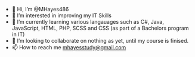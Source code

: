 - 👋 Hi, I’m @MHayes486
- 👀 I’m interested in improving my IT Skills
- 🌱 I’m currently learning various langauages such as C#, Java, JavaScript, HTML, PHP, SCSS and CSS (as part of a Bachelors program in IT)
- 💞️ I’m looking to collaborate on nothing as yet, until my course is finised.
- 📫 How to reach me mhayesstudy@gmail.com

<!---
MHayes486/MHayes486 is a ✨ special ✨ repository because its `README.md` (this file) appears on your GitHub profile.
You can click the Preview link to take a look at your changes.
--->
